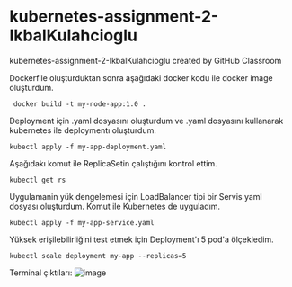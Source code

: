 # kubernetes-assignment-2-IkbalKulahcioglu
kubernetes-assignment-2-IkbalKulahcioglu created by GitHub Classroom

Dockerfile oluşturduktan sonra aşağıdaki docker kodu ile docker image oluşturdum.

     docker build -t my-node-app:1.0 .


Deployment için .yaml dosyasını oluşturdum ve .yaml dosyasını kullanarak kubernetes ile deploymentı oluşturdum.

    kubectl apply -f my-app-deployment.yaml


Aşağıdakı komut ile ReplicaSetin çalıştığını kontrol ettim.

    kubectl get rs

Uygulamanin yük dengelemesi için LoadBalancer tipi bir Servis yaml dosyası oluşturdum. Komut ile Kubernetes de uyguladım.

    kubectl apply -f my-app-service.yaml

Yüksek erişilebilirliğini test etmek için Deployment'ı 5 pod'a ölçekledim.

    kubectl scale deployment my-app --replicas=5





Terminal çıktıları: 
![image](https://github.com/LOG-IN-DEVOPS-BOOTCAMP/kubernetes-assignment-2-IkbalKulahcioglu/assets/65568713/2f6fb99e-a9ec-4c71-9b56-930e23cc6ee2)

